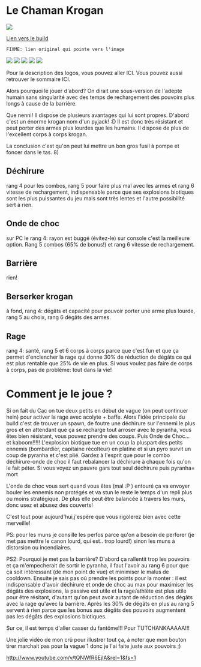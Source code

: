 Le Chaman Krogan
================

<img src="http://img15.hostingpics.net/pics/187789ChamanKrogan.png" />

[Lien vers le build](http://kalence.drupalgardens.com/me3-builder#19!3902535!2309545!24Y53314!.GDED0)

`FIXME: lien original qui pointe vers l'image`


<img src="https://raw.githubusercontent.com/tst2005/me3/master/static/img/logo1-or-et-platine.png" />
<img src="https://raw.githubusercontent.com/tst2005/me3/master/static/img/logo2-3etoiles.png" />
<img src="https://raw.githubusercontent.com/tst2005/me3/master/static/img/logo3-jaune.png" />
<img src="https://raw.githubusercontent.com/tst2005/me3/master/static/img/logo4-2etoiles.png" />
<img src="https://raw.githubusercontent.com/tst2005/me3/master/static/img/logo5-2etoiles.png" />

Pour la description des logos, vous pouvez aller ICI. Vous pouvez aussi retrouver le sommaire ICI.


Alors pourquoi le jouer d'abord? On dirait une sous-version de l'adepte humain sans singularité avec des temps de rechargement des pouvoirs plus longs à cause de la barrière.

Que nenni! Il dispose de plusieurs avantages qui lui sont propres. D'abord c'est un énorme krogan nom d'un pyjack!  :D Il est donc très résistant et peut porter des armes plus lourdes que les humains. Il dispose de plus de l'excellent corps à corps krogan.

La conclusion c'est qu'on peut lui mettre un bon gros fusil à pompe et foncer dans le tas.  8)

## Déchirure

rang 4 pour les combos, rang 5 pour faire plus mal avec les armes et rang 6 vitesse de rechargement, indispensable parce que ses explosions biotiques sont les plus puissantes du jeu mais sont très lentes et l'autre possibilité sert à rien.

## Onde de choc

sur PC le rang 4: rayon est buggé (évitez-le) sur console c'est la meilleure option. Rang 5 combos (65% de bonus!) et rang 6 vitesse de rechargement.

## Barrière

rien!

## Berserker krogan

à fond, rang 4: dégâts et capacité pour pouvoir porter une arme plus lourde, rang 5 au choix, rang 6 dégâts des armes.

## Rage

rang 4: santé, rang 5 et 6 corps à corps parce que c'est fun et que ça permet d'enclencher la rage qui donne 30% de réduction de dégâts ce qui est plus rentable que 25% de vie en plus. Si vous voulez pas faire de corps à corps, pas de problème: tout dans la vie!


Comment je le joue ?
====================

Si on fait du Cac on tue deux petits en début de vague (on peut continuer hein) pour activer la rage avec acolyte + baffe.
Alors l'idée principale du build c'est de trouver un spawn, de foutre une déchirure sur l'ennemi le plus gros et en attendant que ça se recharge tout arroser avec le pyranha, vous êtes bien résistant, vous pouvez prendre des coups. Puis Onde de Choc... et kaboom!!!!! L'explosion biotique tue en un coup la pluspart des petits ennemis (bombardier, capitaine récolteur) en platine et si un pyro survit un coup de pyranha et c'est plié. Gardez à l'esprit que pour le combo déchirure-onde de choc il faut rebalancer la déchirure à chaque fois qu'on le fait péter.
Si vous voyez un pauvre gars tout seul déchirure puis pyranha= mort

L'onde de choc vous sert quand vous êtes (mal  :P ) entouré ça va envoyer bouler les ennemis non protégés et va stun le reste le temps d'un repli plus ou moins stratégique. De plus elle peut être balancée à travers les murs, donc usez et abusez des couverts!

C'est tout pour aujourd'hui,j'espère que vous rigolerez bien avec cette merveille!

PS: pour les muns je consille les perfos parce qu'on a besoin de perforer (je met pas mettre le canon lourd, qui est.. trop lourd!) sinon les muns à distorsion ou incendiaires.

PS2: Pourquoi je met pas la barrière? D'abord ça rallentit trop les pouvoirs et ça m'empecherait de sortir le pyranha, il faut l'avoir au rang 6 pour que ça soit intéressant (de mon point de vue) et minimiser le malus de cooldown. Ensuite je sais pas où prendre les points pour la monter : il est indispensable d'avoir déchirure et onde de choc au max pour maximiser les dégâts des explosions, la passive est utile et la rage/athlète est plus utile pour être résitant, d'autant qu'on peut avoir autant de réduction des dégâts avec la rage qu'avec la barrière. Après les 30% de dégâts en plus au rang 5 servent à rien parce que les bonus aux dégâts des pouvoirs augmentent pas les dégâts des explosions biotiques.

Sur ce, il est temps d'aller casser du fantôme!!! Pour TUTCHANKAAAAA!!!

Une jolie vidéo de mon crû pour illustrer tout ça, à noter que mon bouton tirer marchait pas pour la vague 1 donc je l'ai faite juste aux pouvoirs  ;)

http://www.youtube.com/v/tQNWfR6EjlA&rel=1&fs=1


